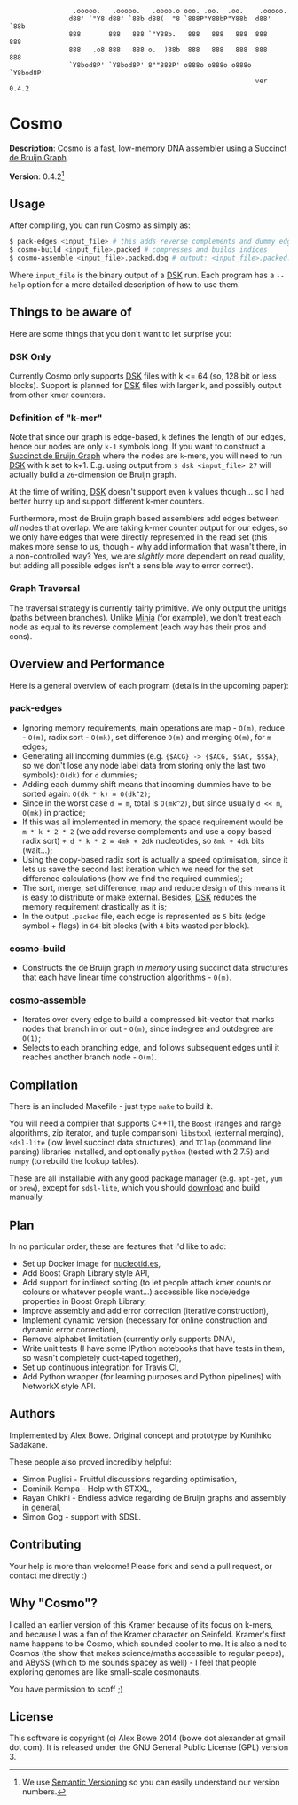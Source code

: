 
                    .ooooo.   .ooooo.   .oooo.o ooo. .oo.  .oo.    .ooooo.  
                   d88' `"Y8 d88' `88b d88(  "8 `888P"Y88bP"Y88b  d88' `88b 
                   888       888   888 `"Y88b.   888   888   888  888   888 
                   888   .o8 888   888 o.  )88b  888   888   888  888   888 
                   `Y8bod8P' `Y8bod8P' 8""888P' o888o o888o o888o `Y8bod8P' 
                                                                  ver 0.4.2


# Cosmo

**Description**: Cosmo is a fast, low-memory DNA assembler using a [Succinct de Bruijn Graph][succ].

**Version**: 0.4.2[^ver]

[^ver]: We use [Semantic Versioning][semver] so you can easily understand our version numbers.

## Usage

After compiling, you can run Cosmo as simply as:

```sh
$ pack-edges <input_file> # this adds reverse complements and dummy edges, and packs them
$ cosmo-build <input_file>.packed # compresses and builds indices
$ cosmo-assemble <input_file>.packed.dbg # output: <input_file>.packed.dbg.fasta
```

Where `input_file` is the binary output of a [DSK][dsk] run. Each program has a `--help` option for a more
detailed description of how to use them.


## Things to be aware of

Here are some things that you don't want to let surprise you:

### DSK Only

Currently Cosmo only supports [DSK][dsk] files with k <= 64 (so, 128 bit or less blocks).
Support is planned for [DSK][dsk] files with larger k, and possibly output from other kmer
counters.

### Definition of "k-mer"

Note that since our graph is edge-based, `k` defines the length of our edges, hence our nodes are only `k-1` symbols long.
If you want to construct a [Succinct de Bruijn Graph][succ] where the nodes are `k`-mers, you will need to run [DSK][dsk]
with k set to k+1. E.g. using output from `$ dsk <input_file> 27` will actually build a `26`-dimension de Bruijn graph.

At the time of writing, [DSK][dsk] doesn't support even `k` values though... so I had better hurry up and support different
k-mer counters.

Furthermore, most de Bruijn graph based assemblers add edges between *all* nodes that overlap. We are taking k-mer counter
output for our edges, so we only have edges that were directly represented in the read set (this makes more sense to us, though -
why add information that wasn't there, in a non-controlled way? Yes, we are *slightly* more dependent on read quality, but adding all
possible edges isn't a sensible way to error correct).

### Graph Traversal

The traversal strategy is currently fairly primitive. We only output the unitigs (paths between branches).
Unlike [Minia][minia] (for example), we don't treat each node as equal to its reverse complement (each way
has their pros and cons).


## Overview and Performance

Here is a general overview of each program (details in the upcoming paper):

### pack-edges  
- Ignoring memory requirements, main operations are map - `O(m)`, reduce - `O(m)`, radix sort - `O(mk)`, set difference `O(m)` and merging `O(m)`, for `m` edges;
- Generating all incoming dummies (e.g. `{$ACG} -> {$ACG, $$AC, $$$A}`, so we don't lose any node label data from storing only the last two symbols): `O(dk)` for `d` dummies;
- Adding each dummy shift means that incoming dummies have to be sorted again: `O(dk * k) = O(dk^2)`;
- Since in the worst case `d = m`, total is `O(mk^2)`, but since usually `d << m`, `O(mk)` in practice;
- If this was all implemented in memory, the space requirement would be `m * k * 2 * 2` (we add reverse complements and use a copy-based radix sort)
`+ d * k * 2 = 4mk + 2dk` nucleotides, so `8mk + 4dk` bits (wait...);
- Using the copy-based radix sort is actually a speed optimisation, since it lets us save the second last iteration which we need for the set difference calculations (how we find the required dummies);
- The sort, merge, set difference, map and reduce design of this means it is easy to distribute or make external. Besides, [DSK][dsk] reduces the memory requirement drastically as it is;
- In the output `.packed` file, each edge is represented as `5` bits (edge symbol + flags) in `64`-bit blocks (with `4` bits wasted per block).

### cosmo-build  
- Constructs the de Bruijn graph *in memory* using succinct data structures that each have linear time construction algorithms - `O(m)`.

### cosmo-assemble  
- Iterates over every edge to build a compressed bit-vector that marks nodes that branch in or out - `O(m)`, since indegree and outdegree are `O(1)`;
- Selects to each branching edge, and follows subsequent edges until it reaches another branch node - `O(m)`.

## Compilation

There is an included Makefile - just type `make` to build it.

You will need a compiler that supports C++11, the `Boost` (ranges and range algorithms, zip iterator, and tuple comparison) `libstxxl` (external merging), 
`sdsl-lite` (low level succinct data structures), and `TClap` (command line parsing) libraries installed,
and optionally `python` (tested with 2.7.5) and `numpy` (to rebuild the lookup tables).

These are all installable with any good package manager (e.g. `apt-get`, `yum` or `brew`), except for `sdsl-lite`, which you should [download][sdsl] and build manually.


## Plan

In no particular order, these are features that I'd like to add:

- Set up Docker image for [nucleotid.es][nucleotides],
- Add Boost Graph Library style API,
- Add support for indirect sorting (to let people attach kmer counts or colours or whatever people want...) accessible like node/edge properties in Boost Graph Library,
- Improve assembly and add error correction (iterative construction),
- Implement dynamic version (necessary for online construction and dynamic error correction),
- Remove alphabet limitation (currently only supports DNA),
- Write unit tests (I have some IPython notebooks that have tests in them, so wasn't completely duct-taped together),
- Set up continuous integration for [Travis CI][tci],
- Add Python wrapper (for learning purposes and Python pipelines) with NetworkX style API.


## Authors

Implemented by Alex Bowe. Original concept and prototype by Kunihiko Sadakane.

These people also proved incredibly helpful:

- Simon Puglisi - Fruitful discussions regarding optimisation,
- Dominik Kempa - Help with STXXL,
- Rayan Chikhi - Endless advice regarding de Bruijn graphs and assembly in general,
- Simon Gog - support with SDSL.


## Contributing

Your help is more than welcome! Please fork and send a pull request, or contact me directly :)


## Why "Cosmo"?

I called an earlier version of this Kramer because of its focus on k-mers, and
because I was a fan of the Kramer character on Seinfeld. Kramer's first name happens to be
Cosmo, which sounded cooler to me. It is also a nod to Cosmos (the show that makes science/maths accessible to
regular peeps), and ABySS (which to me sounds spacey as well) - I feel that people exploring genomes are like
small-scale cosmonauts.

You have permission to scoff ;)


## License

This software is copyright (c) Alex Bowe 2014 (bowe dot alexander at gmail dot com).
It is released under the GNU General Public License (GPL) version 3.


[dsk]: http://minia.genouest.org/dsk/
[minia]: http://minia.genouest.org/
[succ]: http://alexbowe.com/succinct-debruijn-graphs
[debby]: http://github.com/alexbowe/debby
[sdsl]: https://github.com/simongog/sdsl-lite
[nucleotides]: http://nucleotid.es/
[tci]: https://travis-ci.org
[semver]: http://semver.org/
